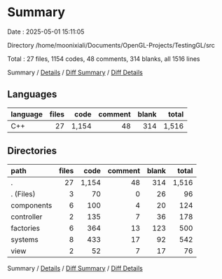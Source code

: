 # Summary

Date : 2025-05-01 15:11:05

Directory /home/moonixiali/Documents/OpenGL-Projects/TestingGL/src

Total : 27 files,  1154 codes, 48 comments, 314 blanks, all 1516 lines

Summary / [Details](details.md) / [Diff Summary](diff.md) / [Diff Details](diff-details.md)

## Languages
| language | files | code | comment | blank | total |
| :--- | ---: | ---: | ---: | ---: | ---: |
| C++ | 27 | 1,154 | 48 | 314 | 1,516 |

## Directories
| path | files | code | comment | blank | total |
| :--- | ---: | ---: | ---: | ---: | ---: |
| . | 27 | 1,154 | 48 | 314 | 1,516 |
| . (Files) | 3 | 70 | 0 | 26 | 96 |
| components | 6 | 100 | 4 | 20 | 124 |
| controller | 2 | 135 | 7 | 36 | 178 |
| factories | 6 | 364 | 13 | 123 | 500 |
| systems | 8 | 433 | 17 | 92 | 542 |
| view | 2 | 52 | 7 | 17 | 76 |

Summary / [Details](details.md) / [Diff Summary](diff.md) / [Diff Details](diff-details.md)